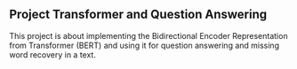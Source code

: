 ## Project Transformer and Question Answering

This project is about implementing the Bidirectional Encoder Representation from Transformer (BERT) and using it for question answering and missing word recovery in a text.


